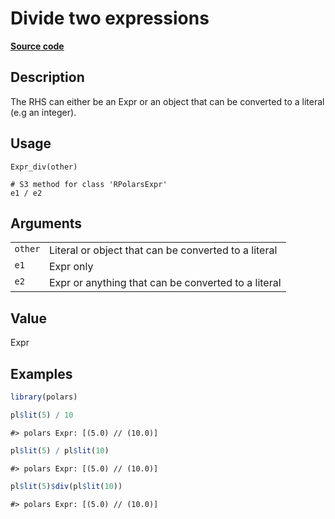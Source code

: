 

# Divide two expressions

[**Source code**](https://github.com/pola-rs/r-polars/tree/main/R/expr__expr.R#L249)

## Description

The RHS can either be an Expr or an object that can be converted to a
literal (e.g an integer).

## Usage

<pre><code class='language-R'>Expr_div(other)

# S3 method for class 'RPolarsExpr'
e1 / e2
</code></pre>

## Arguments

<table>
<tr>
<td style="white-space: nowrap; font-family: monospace; vertical-align: top">
<code id="Expr_div_:_other">other</code>
</td>
<td>
Literal or object that can be converted to a literal
</td>
</tr>
<tr>
<td style="white-space: nowrap; font-family: monospace; vertical-align: top">
<code id="Expr_div_:_e1">e1</code>
</td>
<td>
Expr only
</td>
</tr>
<tr>
<td style="white-space: nowrap; font-family: monospace; vertical-align: top">
<code id="Expr_div_:_e2">e2</code>
</td>
<td>
Expr or anything that can be converted to a literal
</td>
</tr>
</table>

## Value

Expr

## Examples

``` r
library(polars)

pl$lit(5) / 10
```

    #> polars Expr: [(5.0) // (10.0)]

``` r
pl$lit(5) / pl$lit(10)
```

    #> polars Expr: [(5.0) // (10.0)]

``` r
pl$lit(5)$div(pl$lit(10))
```

    #> polars Expr: [(5.0) // (10.0)]
